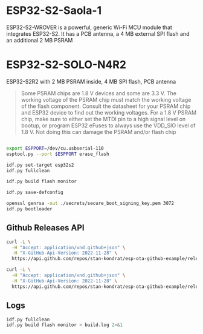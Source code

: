 

# ESP32-S2-Saola-1
ESP32-S2-WROVER is a powerful, generic Wi-Fi MCU module that integrates ESP32-S2. It has a PCB antenna, a 4 MB external SPI flash and an additional 2 MB PSRAM

# ESP32-S2-SOLO-N4R2
ESP32-S2R2 with 2 MB PSRAM inside, 4 MB SPI flash, PCB antenna

>Some PSRAM chips are 1.8 V devices and some are 3.3 V. The working voltage of the PSRAM chip must match the working voltage of the flash component. Consult the datasheet for your PSRAM chip and ESP32 device to find out the working voltages. For a 1.8 V PSRAM chip, make sure to either set the MTDI pin to a high signal level on bootup, or program ESP32 eFuses to always use the VDD_SIO level of 1.8 V. Not doing this can damage the PSRAM and/or flash chip


```sh

export ESPPORT=/dev/cu.usbserial-110
esptool.py --port $ESPPORT erase_flash

idf.py set-target esp32s2
idf.py fullclean

idf.py build flash monitor

idf.py save-defconfig     

openssl genrsa -out ./secrets/secure_boot_signing_key.pem 3072
idf.py bootloader

```

## Github Releases API

```sh
curl -L \
  -H "Accept: application/vnd.github+json" \
  -H "X-GitHub-Api-Version: 2022-11-28" \
  https://api.github.com/repos/stan-kondrat/esp-ota-github-example/releases

curl -L \
  -H "Accept: application/vnd.github+json" \
  -H "X-GitHub-Api-Version: 2022-11-28" \
  https://api.github.com/repos/stan-kondrat/esp-ota-github-example/releases/latest
```

## Logs

```sh
idf.py fullclean
idf.py build flash monitor > build.log 2>&1
```